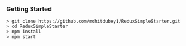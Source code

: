 

### Getting Started

```
> git clone https://github.com/mohitdubey1/ReduxSimpleStarter.git
> cd ReduxSimpleStarter
> npm install
> npm start
```

